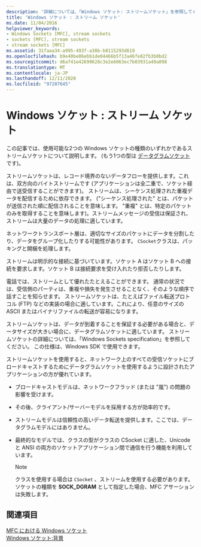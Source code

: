 ```yaml
---
description: '詳細については、「Windows ソケット: ストリームソケット」を参照してください。'
title: 'Windows ソケット : ストリーム ソケット'
ms.date: 11/04/2016
helpviewer_keywords:
- Windows Sockets [MFC], stream sockets
- sockets [MFC], stream sockets
- stream sockets [MFC]
ms.assetid: 31faaa34-a995-493f-a30b-b8115293d619
ms.openlocfilehash: b9e40be06ebb1de04466b5f13a46fe82fb3b0bd2
ms.sourcegitcommit: d6af41e42699628c3e2e6063ec7b03931a49a098
ms.translationtype: MT
ms.contentlocale: ja-JP
ms.lasthandoff: 12/11/2020
ms.locfileid: "97207645"
---
```

# <a name="windows-sockets-stream-sockets"></a>Windows ソケット : ストリーム ソケット

この記事では、使用可能な2つの Windows ソケットの種類のいずれかであるストリームソケットについて説明します。 (もう1つの型は [データグラムソケット](../mfc/windows-sockets-datagram-sockets.md)です)。

ストリームソケットは、レコード境界のないデータフローを提供します。これは、双方向のバイトストリームです (アプリケーションは全二重で、ソケット経由で送受信することができます)。 ストリームは、シーケンス処理された重複データを配信するために依存できます。 ("シーケンス処理された" とは、パケットが送信された順に配信されることを意味します。 "重複" とは、特定のパケットのみを取得することを意味します)。ストリームメッセージの受信は保証され、ストリームは大量のデータの処理に適しています。

ネットワークトランスポート層は、適切なサイズのパケットにデータを分割したり、データをグループ化したりする可能性があります。 `CSocket`クラスは、パッキングと開梱を処理します。

ストリームは明示的な接続に基づいています。ソケット A はソケット B への接続を要求します。ソケット B は接続要求を受け入れたり拒否したりします。

電話では、ストリームとして優れたたとえることができます。 通常の状況では、受信側のパーティは、重複や損失を発生させることなく、そのような順序で話すことを知らせます。 ストリームソケットは、たとえばファイル転送プロトコル (FTP) などの実装の場合に適しています。これにより、任意のサイズの ASCII またはバイナリファイルの転送が容易になります。

ストリームソケットは、データが到着することを保証する必要がある場合と、データサイズが大きい場合に、データグラムソケットに適しています。 ストリームソケットの詳細については、「Windows Sockets specification」を参照してください。 この仕様は、Windows SDK で使用できます。

ストリームソケットを使用すると、ネットワーク上のすべての受信ソケットにブロードキャストするためにデータグラムソケットを使用するように設計されたアプリケーションの方が優れています。

- ブロードキャストモデルは、ネットワークフラッド (または "嵐") の問題の影響を受けます。

- その後、クライアント/サーバーモデルを採用する方が効率的です。

- ストリームモデルは信頼性の高いデータ転送を提供します。ここでは、データグラムモデルにはありません。

- 最終的なモデルでは、クラスの型がクラスの CSocket に適した、Unicode と ANSI の両方のソケットアプリケーション間で通信を行う機能を利用しています。

    > [!NOTE]
    >  クラスを使用する場合は `CSocket` 、ストリームを使用する必要があります。 ソケットの種類を **SOCK_DGRAM** として指定した場合、MFC アサーションは失敗します。

## <a name="see-also"></a>関連項目

[MFC における Windows ソケット](../mfc/windows-sockets-in-mfc.md)<br/>
[Windows ソケット:背景](../mfc/windows-sockets-background.md)
